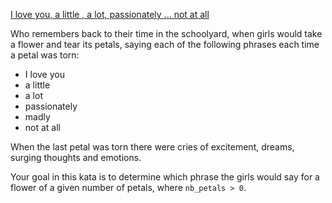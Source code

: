[I love you, a little , a lot, passionately ... not at all](https://www.codewars.com/kata/i-love-you-a-little-a-lot-passionately-dot-dot-dot-not-at-all)

Who remembers back to their time in the schoolyard, when girls would take a flower and tear its petals, saying each of the following phrases each time a petal was torn:

   + I love you
   + a little
   + a lot
   + passionately
   + madly
   + not at all

When the last petal was torn there were cries of excitement, dreams, surging thoughts and emotions.

Your goal in this kata is to determine which phrase the girls would say for a flower of a given number of petals, where `nb_petals > 0`.

